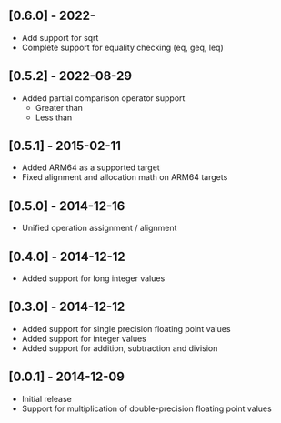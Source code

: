 ## [0.6.0] - 2022-
- Add support for sqrt
- Complete support for equality checking (eq, geq, leq)

## [0.5.2] - 2022-08-29

- Added partial comparison operator support
  - Greater than
  - Less than

## [0.5.1] - 2015-02-11

- Added ARM64 as a supported target
- Fixed alignment and allocation math on ARM64 targets

## [0.5.0] - 2014-12-16

- Unified operation assignment / alignment

## [0.4.0] - 2014-12-12

- Added support for long integer values

## [0.3.0] - 2014-12-12

- Added support for single precision floating point values
- Added support for integer values
- Added support for addition, subtraction and division

## [0.0.1] - 2014-12-09

- Initial release
- Support for multiplication of double-precision floating point values

